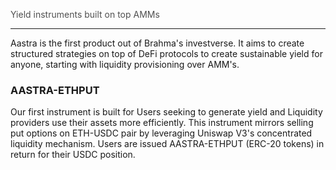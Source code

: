 <span style="color:#505050">Yield instruments built on top AMMs</span>

---

Aastra is the first product out of Brahma's investverse. It aims to create structured strategies on top of DeFi protocols to create sustainable yield for anyone, starting with liquidity provisioning over AMM's.

### **AASTRA-ETHPUT**

Our first instrument is built for
Users seeking to generate yield and
Liquidity providers use their assets more efficiently.
This instrument mirrors selling put options on ETH-USDC pair by leveraging Uniswap V3's concentrated liquidity mechanism. Users are issued AASTRA-ETHPUT (ERC-20 tokens) in return for their USDC position.

